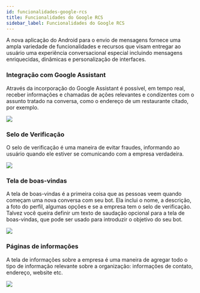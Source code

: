 ```yaml
---
id: funcionalidades-google-rcs
title: Funcionalidades do Google RCS
sidebar_label: Funcionalidades do Google RCS
---
```


A nova aplicação do Android para o envio de mensagens fornece uma ampla variedade de funcionalidades e recursos que visam entregar ao usuário uma experiência conversacional especial incluindo mensagens enriquecidas, dinâmicas e personalização de interfaces.

 ### Integração com Google Assistant
Através da incorporação do Google Assistant é possível, em tempo real, receber informações e chamadas de ações relevantes e condizentes com o assunto tratado na conversa, como o endereço de um restaurante citado, por exemplo.

![](/img/channels/google-rcs/funcionalidades-google-rcs-1.png)

### Selo de Verificação
O selo de verificação é uma maneira de evitar fraudes, informando ao usuário quando ele estiver se comunicando com a empresa verdadeira.

![](/img/channels/google-rcs/funcionalidades-google-rcs-2.png)

### Tela de boas-vindas
A tela de boas-vindas é a primeira coisa que as pessoas veem quando começam uma nova conversa com seu bot. Ela inclui o nome, a descrição, a foto do perfil, algumas opções e se a empresa tem o selo de verificação. Talvez você queira definir um texto de saudação opcional para a tela de boas-vindas, que pode ser usado para introduzir o objetivo do seu bot.

![](/img/channels/google-rcs/funcionalidades-google-rcs-3.png)

### Páginas de informações
A tela de informações sobre a empresa é uma maneira de agregar todo o tipo de informação relevante sobre a organização: informações de contato, endereço, website etc.

![](/img/channels/google-rcs/funcionalidades-google-rcs-4.png)

<!-- Rating frame -->
<script type="text/javascript" src="/scripts/rating.js"></script>
